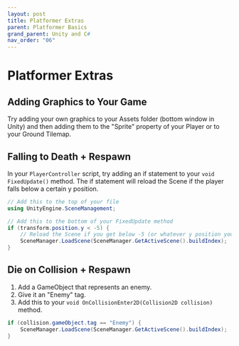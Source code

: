 ```yaml
---
layout: post
title: Platformer Extras
parent: Platformer Basics
grand_parent: Unity and C#
nav_order: "06"
---
```


# Platformer Extras

## Adding Graphics to Your Game

Try adding your own graphics to your Assets folder (bottom window in Unity) and then adding them to the "Sprite" property of your Player or to your Ground Tilemap.

## Falling to Death + Respawn

In your `PlayerController` script, try adding an if statement to your `void FixedUpdate()` method. The if statement will reload the Scene if the player falls below a certain y position.

```csharp
// Add this to the top of your file
using UnityEngine.SceneManagement;

// Add this to the bottom of your FixedUpdate method
if (transform.position.y < -5) {
    // Reload the Scene if you get below -5 (or whatever y position you determine)
    SceneManager.LoadScene(SceneManager.GetActiveScene().buildIndex);
}
```

## Die on Collision + Respawn

1. Add a GameObject that represents an enemy.
2. Give it an "Enemy" tag.
3. Add this to your `void OnCollisionEnter2D(Collision2D collision)` method.

```csharp
if (collision.gameObject.tag == "Enemy") {
    SceneManager.LoadScene(SceneManager.GetActiveScene().buildIndex);
}
```
